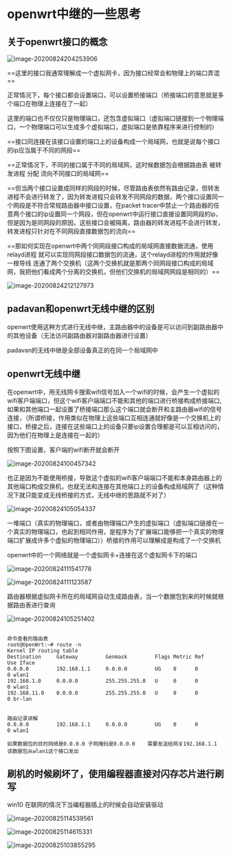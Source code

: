 # openwrt中继的一些思考



## 关于openwrt接口的概念

![image-20200824204253906](https://raw.githubusercontent.com/yusenyi123/pictures1/master/imgs/20200827164131.png)



==这里的接口我通常理解成一个虚拟网卡，因为接口经常会和物理上的端口弄混==

正常情况下，每个接口都会设置端口，可以设置桥接端口（桥接端口的意思就是多个端口在物理上连接在了一起）

这里的端口也不仅仅只是物理端口，还包含虚拟端口（虚拟端口链接到一个物理端口，一个物理端口可以生成多个虚拟端口，虚拟端口是依靠程序来进行控制的）

==接口同连接在该接口设置的端口上的设备构成一个局域网，也就是说每个接口的ip应当属于不同的网段==

==正常情况下，不同的接口属于不同的局域网，这时候数据包会根据路由表  被转发进程 分配 流向不同接口的局域网==

==但当两个接口设置成同样的网段的时候，尽管路由表依然有路由记录，但转发进程不会进行转发了，因为转发进程只会转发不同网段的数据，两个接口设置同一个网段是不符合常规路由器中接口设置，在packet tracer中禁止一个路由器的任意两个接口的ip设置同一个网段，但在openwrt中运行接口直接设置同网段的ip，但是因为是同网段的原因，这些接口会被隔离，路由器的转发进程不会进行转发，转发进程只针对在不同网段直接数据包的流向==



==那如何实现在openwrt中两个同网段接口构成的局域网直接数据流通，使用relayd进程 就可以实现同网段接口数据包的流通，这个relayd进程的作用就好像一根导线 连通了两个交换机（这两个交换机就是那两个同网段接口构成的局域网，我把他们看成两个分离的交换机，但他们交换机的局域网网段是相同的）==

![image-20200824212127973](https://raw.githubusercontent.com/yusenyi123/pictures1/master/imgs/20200827164148.png)

## padavan和openwrt无线中继的区别

openwrt使用这种方式进行无线中继，主路由器中的设备是可以访问到副路由器中的其他设备（无法访问副路由器对副路由器进行设置）



padavan的无线中继是全部设备真正的在同一个局域网中



## openwrt无线中继

在openwrt中，用无线网卡搜索wifi信号加入一个wifi的时候，会产生一个虚拟的wifi客户端端口，但这个wifi客户端端口不能和其他的端口进行桥接构成桥接端口,如果和其他端口一起设置了桥接端口那么这个端口就会断开和主路由器wifi的信号连接，（所谓桥接，作用类似在物理上这些端口互相连通就好像是一个交换机上的接口，桥接之后，连接在这些端口上的设备只要ip设置合理都是可以互相访问的，因为他们在物理上是连接在一起的）

按照下图设置，客户端的wifi断开就会断开

![image-20200824100457342](https://raw.githubusercontent.com/yusenyi123/pictures1/master/imgs/20200827164154.png)

也正是因为不能使用桥接，导致这个虚拟的wifi客户端端口不能和本身路由器上的其他端口构成交换机，也就无法和连接在其他端口上的设备构成局域网了（这种情况下就只能变成无线桥接的方式，无线中继的思路就不对了）

![image-20200824105054337](https://raw.githubusercontent.com/yusenyi123/pictures1/master/imgs/20200827164200.png)





一堆端口（真实的物理端口，或者由物理端口产生的虚拟端口（虚拟端口链接在一个真实的物理端口，也起到相同作用，是程序为了扩展端口能够把一个真实的物理端口扩展成许多个虚拟的物理端口））桥接的作用可以理解成是构成了一个交换机

openwrt中的一个网络就是一个虚拟网卡+连接在这个虚拟网卡下的端口

![image-20200824111541778](https://raw.githubusercontent.com/yusenyi123/pictures1/master/imgs/20200827164206.png)

![image-20200824111123587](https://raw.githubusercontent.com/yusenyi123/pictures1/master/imgs/20200827164217.png)



路由器根据虚拟网卡所在的局域网自动生成路由表，当一个数据包到来的时候就根据路由表进行查询

![image-20200824105251402](https://raw.githubusercontent.com/yusenyi123/pictures1/master/imgs/20200827164211.png)

```

命令查看的路由表
root@OpenWrt:~# route -n
Kernel IP routing table
Destination     Gateway         Genmask         Flags Metric Ref    Use Iface
0.0.0.0         192.168.1.1     0.0.0.0         UG    0      0        0 wlan1
192.168.1.0     0.0.0.0         255.255.255.0   U     0      0        0 wlan1
192.168.11.0    0.0.0.0         255.255.255.0   U     0      0        0 br-lan


路由记录讲解
0.0.0.0         192.168.1.1     0.0.0.0         UG    0      0        0 wlan1

如果数据包的目的网络是0.0.0.0 子网掩码是0.0.0.0    需要发送给网关192.168.1.1   该数据包从wlan1这个接口发出
```



## 刷机的时候刷坏了，使用编程器直接对闪存芯片进行刷写

win10 在联网的情况下当编程器插上的时候会自动安装驱动

![image-20200825114539561](https://raw.githubusercontent.com/yusenyi123/pictures1/master/imgs/20200827164224.png)

![image-20200825114615331](https://raw.githubusercontent.com/yusenyi123/pictures1/master/imgs/20200827164233.png)

![image-20200825103855295](https://raw.githubusercontent.com/yusenyi123/pictures1/master/imgs/20200827164242.png)